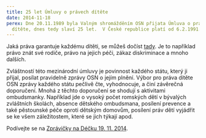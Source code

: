 ```yaml
---
title: 25 let Úmluvy o právech dítěte
date: 2014-11-18
perex: Dne 20.11.1989 byla Valným shromážděním OSN přijata Úmluva o právech
  dítěte, dnes tedy slaví 25 let.  V České republice platí od 6.2.1991.
---
```

Jaká práva garantuje každému dítěti, se můžeš dočíst [tady](http://www.osn.cz/dokumenty-osn/soubory/umluva-o-pravech-ditete.pdf). Je to například právo znát své rodiče, právo na jejich péči, zákaz diskriminace a mnoho dalších. 

Zvláštností této mezinárodní úmluvy je povinnost každého státu, který ji přijal, posílat pravidelně zprávy OSN o jejím plnění. Výbor pro práva dítěte OSN zprávy každého státu pečlivě čte, vyhodnocuje, a činí závěrečná doporučení. Mnohá z těchto doporučení se shodují s aktivitami ombudsmanky. Například jde o vysoký počet romských dětí v bývalých zvláštních školách, absence dětského ombudsmana, posílení prevence a také pěstounské péče oproti dětským domovům, posílení práv dětí vyjádřit se ke všem záležitostem, které se jich týkají apod.

Podívejte se na [Zprávičky na Déčku 19. 11. 2014](http://decko.ceskatelevize.cz/zpravicky).